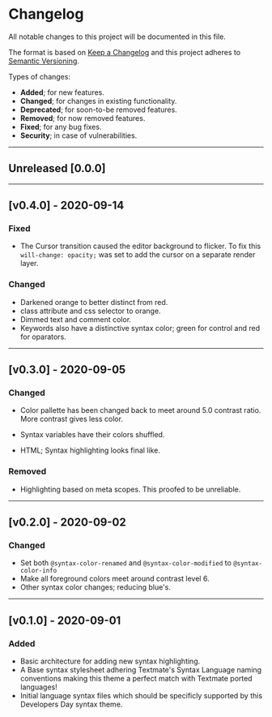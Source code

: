 # Changelog
All notable changes to this project will be documented in this file.

The format is based on [Keep a Changelog](http://keepachangelog.com/en/1.0.0/)
and this project adheres to [Semantic Versioning](http://semver.org/spec/v2.0.0.html).

Types of changes:
- **Added**; for new features.
- **Changed**; for changes in existing functionality.
- **Deprecated**; for soon-to-be removed features.
- **Removed**; for now removed features.
- **Fixed**; for any bug fixes.
- **Security**; in case of vulnerabilities.

---

## Unreleased [0.0.0]

---

## [v0.4.0] - 2020-09-14

### Fixed

- The Cursor transition caused the editor background to flicker. To fix this `will-change: opacity;` was set to add the cursor on a separate render layer.

### Changed

- Darkened orange to better distinct from red.
- class attribute and css selector to orange.
- Dimmed text and comment color.
- Keywords also have a distinctive syntax color; green for control and red for oparators.

---

## [v0.3.0] - 2020-09-05

### Changed

- Color pallette has been changed back to meet around 5.0 contrast ratio. More contrast gives less color.

- Syntax variables have their colors shuffled.

- HTML; Syntax highlighting looks final like.

### Removed

- Highlighting based on meta scopes. This proofed to be unreliable.
---

## [v0.2.0] - 2020-09-02

### Changed

- Set both `@syntax-color-renamed` and `@syntax-color-modified` to `@syntax-color-info`
- Make all foreground colors meet around contrast level 6.
- Other syntax color changes; reducing blue's.

---

## [v0.1.0] - 2020-09-01

### Added

- Basic architecture for adding new syntax highlighting.
- A Base syntax stylesheet adhering Textmate's Syntax Language naming conventions making this theme a perfect match with Textmate ported languages!
- Initial language syntax files which should be specificly supported by this Developers Day syntax theme.
